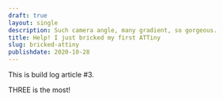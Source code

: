 ```yaml
---
draft: true
layout: single
description: Such camera angle, many gradient, so gorgeous.
title: Help! I just bricked my first ATTiny
slug: bricked-attiny
publishdate: 2020-10-28
---
```


This is build log article #3.

<!--more-->

THREE is the most!

